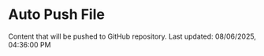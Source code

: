 # Auto Push File

Content that will be pushed to GitHub repository.
Last updated: 08/06/2025, 04:36:00 PM